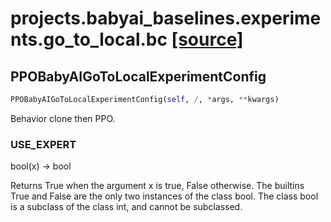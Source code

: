 # projects.babyai_baselines.experiments.go_to_local.bc [[source]](https://github.com/allenai/allenact/tree/master/projects/babyai_baselines/experiments/go_to_local/bc.py)

## PPOBabyAIGoToLocalExperimentConfig
```python
PPOBabyAIGoToLocalExperimentConfig(self, /, *args, **kwargs)
```
Behavior clone then PPO.
### USE_EXPERT
bool(x) -> bool

Returns True when the argument x is true, False otherwise.
The builtins True and False are the only two instances of the class bool.
The class bool is a subclass of the class int, and cannot be subclassed.
